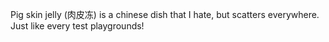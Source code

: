 Pig skin jelly (肉皮冻) is a chinese dish that I hate, but scatters everywhere. Just like every test playgrounds!
